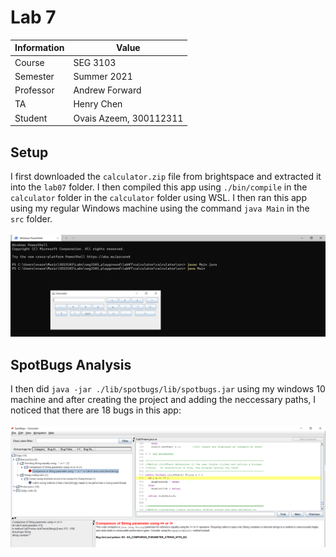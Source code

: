 	
# Lab 7
| Information | Value |
| --- | --- |
| Course | SEG 3103 |
| Semester | Summer 2021 |
| Professor | Andrew Forward |
| TA | Henry Chen |
| Student | Ovais Azeem, 300112311 |

## Setup 

I first downloaded the `calculator.zip` file from brightspace and extracted it into the `lab07` folder. 
I then compiled this app using `./bin/compile` in the `calculator` folder in the `calculator` folder using WSL. I then ran this app using my regular Windows machine
using the command `java Main` in the `src` folder. <br> <br> 
![app running](https://github.com/Ovais09/seg3103_playground/blob/main/lab07/calculator/calculator/assets/WindowsTerminal_VQQ9Vo1chE.png)

## SpotBugs Analysis

I then did `java -jar ./lib/spotbugs/lib/spotbugs.jar` using my windows 10 machine and after creating the project and adding the neccessary paths, I noticed that there are 18 bugs
in this app: <br> <br>
![spotbugs analysis initial](https://github.com/Ovais09/seg3103_playground/blob/main/lab07/calculator/calculator/assets/java_HXBlaiMden.png)
